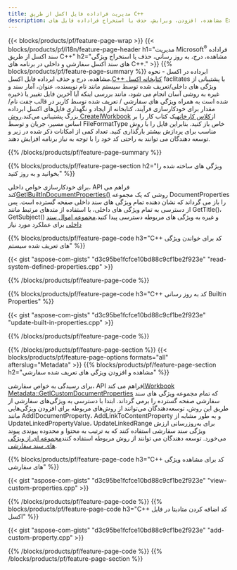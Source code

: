 ```yaml
---
title: مدیریت فراداده فایل اکسل از طریق C++
description: مشاهده، افزودن، ویرایش، حذف یا استخراج فراداده فایل های Excel با استفاده از کتابخانه C++
---
```

{{< blocks/products/pf/feature-page-wrap >}}
{{< blocks/products/pf/i18n/feature-page-header h1="مدیریت Microsoft<sup>&reg;</sup> فراداده سند اکسل از طریق C++" h2="مشاهده، درج، به روز رسانی، حذف یا استخراج ویژگی های سند اکسل سفارشی و داخلی در برنامه های C++." >}}
{{% blocks/products/pf/feature-page-summary %}}
 ابرداده در اکسل - نحوه مشاهده، درج و حذف ابرداده فایل اکسل.[C++ کتابخانه اکسل](/cells/fa/cpp/) faclitates با پشتیبانی از ویژگی های داخلی/تعریف شده توسط سیستم مانند نام نویسنده، عنوان، آمار سند و غیره به روشی آسان انجام می شود، مانند بررسی اینکه آیا آخرین فایل تغییر یا ذخیره شده است به همراه ویژگی های سفارشی / تعریف شده توسط کاربر در قالب جفت نام/مقدار برای خودکارسازی فرآیند، کتابخانه از ایجاد و نگهداری فایل‌های اکسل ابرداده بزرگ پشتیبانی می‌کند.[روش CreateIWorkbook](https://reference.aspose.com/cells/cpp/class/aspose.cells.factory#a93f7282b976d2a001d44198dedaceee8) از[کلاس کارخانه](https://reference.aspose.com/cells/cpp/class/aspose.cells.factory)یک کتاب کار را بر اساس مسیر، جریان و توسط FileFormatType خاص باز کنید. بنابراین فایل را با روش مناسب برای پردازش بیشتر بارگذاری کنید. تعداد کمی از امکانات ذکر شده در زیر و توسعه دهندگان می توانند به راحتی کد خود را با توجه به نیاز برنامه افزایش دهند.
 
{{% /blocks/products/pf/feature-page-summary %}}

{{% blocks/products/pf/feature-page-section h2="ویژگی های ساخته شده را بخوانید و به روز کنید" %}}

 برای خودکارسازی خواص داخلی، API فراهم می کند[GetIBuiltInDocumentProperties()](https://reference.aspose.com/cells/cpp/class/aspose.cells.metadata.i_workbook_metadata) روشی که یک مجموعه DocumentProperties را باز می گرداند که نشان دهنده تمام ویژگی های سند داخلی صفحه گسترده است. پس از دسترسی به تمام ویژگی های داخلی، با استفاده از متدهای مرتبط مانند GetTitle()، GetSubject() و غیره به ویژگی های مربوطه دسترسی پیدا کنید.[مجموعه اموال سند داخلی](https://reference.aspose.com/cells/cpp/class/aspose.cells.properties.i_built_in_document_property_collection) برای عملکرد مورد نیاز

{{% blocks/products/pf/feature-page-code h3="C++ کد برای خواندن ویژگی های تعریف شده سیستم" %}}

{{< gist "aspose-com-gists" "d3c95be1fcfce10bd88c9cf1be2f923e" "read-system-defined-properties.cpp" >}}

{{% /blocks/products/pf/feature-page-code %}}

{{% blocks/products/pf/feature-page-code h3="C++ کد به روز رسانی Builtin Properties" %}}

{{< gist "aspose-com-gists" "d3c95be1fcfce10bd88c9cf1be2f923e" "update-built-in-properties.cpp" >}}

{{% /blocks/products/pf/feature-page-code %}}


{{% /blocks/products/pf/feature-page-section %}}
{{< blocks/products/pf/feature-page-options formats="all" afterslug="Metadata" >}}
{{% blocks/products/pf/feature-page-section h2="مشاهده و افزودن ویژگی های تعریف شده سفارشی" %}}

برای رسیدگی به خواص سفارشی، API فراهم می کند[IWorkbook Metadata::GetICustomDocumentProperties](https://reference.aspose.com/cells/cpp/class/aspose.cells.metadata.i_workbook_metadata#a69f0226813ce18c03ebc13b8ca691e79) که تمام مجموعه ویژگی های سند سفارشی صفحه گسترده را برمی گرداند. ابتدا با دسترسی به ویژگی‌های سفارشی از طریق این روش، توسعه‌دهندگان می‌توانند از روش‌های مربوطه برای افزودن ویژگی‌هایی مانند AddIDocumentProperty، AddLinkToContentProperty و به طور مشابه از UpdateLinkedPropertyValue، UpdateLinkedRange برای به‌روزرسانی ارزش ویژگی سند سفارشی استفاده کنند که به ترتیب به محتوا و محدوده پیوندی پیوند می‌خورد. توسعه دهندگان می توانند از روش مربوطه استفاده کنند[مجموعه ای از ویژگی های سند سفارشی](https://reference.aspose.com/cells/cpp/class/aspose.cells.properties.i_custom_document_property_collection).

{{% blocks/products/pf/feature-page-code h3="C++ کد برای مشاهده ویژگی های سفارشی" %}}

{{< gist "aspose-com-gists" "d3c95be1fcfce10bd88c9cf1be2f923e" "view-custom-properties.cpp" >}}

{{% /blocks/products/pf/feature-page-code %}}
{{% blocks/products/pf/feature-page-code h3="C++ کد اضافه کردن متادیتا در فایل اکسل" %}}

{{< gist "aspose-com-gists" "d3c95be1fcfce10bd88c9cf1be2f923e" "add-custom-property.cpp" >}}

{{% /blocks/products/pf/feature-page-code %}}
{{% /blocks/products/pf/feature-page-section %}}
